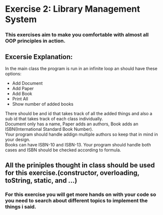 # Exercise 2: Library Management System
### This exercises aim to make you comfortable with almost all OOP principles in action.

## Excersie Explanation:
In the main class the program is run in an infinite loop an should have these options:  
- Add Document
- Add Paper
- Add Book
- Print All
- Show number of added books

There should be and id that takes track of all the added things and also a sub id that takes track of each class individually.  
Document only has a name, Paper adds an authors, Book adds an ISBN(International Standard Book Number).  
Your program should handle addign multiple authors so keep that in mind in your design.  
Books can have ISBN-10 and ISBN-13. Your program should handle both cases and ISBN should be checked according to formula.  
## All the priniples thought in class should be used for this exercise.(constructor, overloading, toString, static, and ...)

### For this exercise you will get more hands on with your code so you need to search about different topics to implement the things i said.
